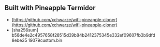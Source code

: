 ## Built with Pineapple Termidor

* [https://github.com/xchwarze/wifi-pineapple-cloner](https://github.com/xchwarze/wifi-pineapple-cloner)
* [sha256sum] b58de4e2c4957658f28515d39b84b2412375345e332ef09607fb3b9dfd8ebe35  19079custom.bin
